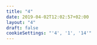 ```yaml
---
title: "4"
date: 2019-04-02T12:02:57+02:00
layout: "4"
draft: false 
cookieSettings: "'4', '1', '14'"
---
```


